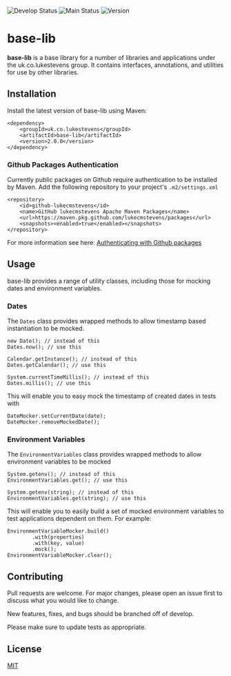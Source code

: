 ![Develop Status][workflow-badge-develop]
![Main Status][workflow-badge-main]
![Version][version-badge] 

# base-lib
**base-lib** is a base library for a number of libraries and applications under the uk.co.lukestevens group. It contains interfaces, annotations, and utilities for use by other
libraries.

## Installation

Install the latest version of base-lib using Maven:

```	
<dependency>
	<groupId>uk.co.lukestevens</groupId>
	<artifactId>base-lib</artifactId>
	<version>2.0.0</version>
</dependency>
```

### Github Packages Authentication
Currently public packages on Github require authentication to be installed by Maven. Add the following repository to your project's `.m2/settings.xml`

```
<repository>
	<id>github-lukecmstevens</id>
	<name>GitHub lukecmstevens Apache Maven Packages</name>
	<url>https://maven.pkg.github.com/lukecmstevens/packages</url>
	<snapshots><enabled>true</enabled></snapshots>
</repository>
```

For more information see here: [Authenticating with Github packages][gh-package-auth]

## Usage
base-lib provides a range of utility classes, including those for mocking dates and environment variables.

### Dates
The `Dates` class provides wrapped methods to allow timestamp based instantiation to be mocked.

```
new Date(); // instead of this
Dates.now(); // use this

Calendar.getInstance(); // instead of this
Dates.getCalendar(); // use this

System.currentTimeMillis(); // instead of this
Dates.millis(); // use this
```

This will enable you to easy mock the timestamp of created dates in tests with

```
DateMocker.setCurrentDate(date);
DateMocker.removeMockedDate();
```

### Environment Variables
The `EnvironmentVariables` class provides wrapped methods to allow environment variables to be mocked

```
System.getenv(); // instead of this
EnvironmentVariables.get(); // use this

System.getenv(string); // instead of this
EnvironmentVariables.get(string); // use this
```

This will enable you to easily build a set of mocked environment variables to test applications
dependent on them. For example:

```
EnvironmentVariableMocker.build()
		.with(properties)
		.with(key, value)
		.mock();
EnvironmentVariableMocker.clear();
```


## Contributing
Pull requests are welcome. For major changes, please open an issue first to discuss what you would like to change.

New features, fixes, and bugs should be branched off of develop.

Please make sure to update tests as appropriate.

## License
[MIT][mit-license]

[gh-package-auth]: https://docs.github.com/en/free-pro-team@latest/packages/guides/configuring-apache-maven-for-use-with-github-packages#authenticating-to-github-packages
[workflow-badge-develop]: https://github.com/lukecmstevens/base-lib/workflows/Publish%20Develop/badge.svg?branch=develop
[workflow-badge-main]: https://github.com/lukecmstevens/base-lib/workflows/Release%20Main/badge.svg?branch=main
[version-badge]: https://img.shields.io/github/v/release/lukecmstevens/base-lib
[mit-license]: https://choosealicense.com/licenses/mit/

